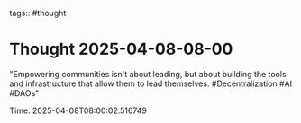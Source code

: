 tags:: #thought

# Thought 2025-04-08-08-00

"Empowering communities isn't about leading, but about building the tools and infrastructure that allow them to lead themselves. #Decentralization #AI #DAOs"

Time: 2025-04-08T08:00:02.516749
